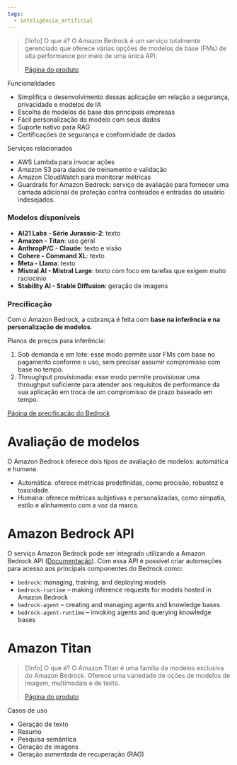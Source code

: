 ```yaml
---
tags:
  - inteligência_artificial
---
```

> [!info] O que é?
> O Amazon Bedrock é um serviço totalmente gerenciado que oferece várias opções de modelos de base (FMs) de alta performance por meio de uma única API.
> 
> [Página do produto](https://aws.amazon.com/pt/bedrock/)

Funcionalidades

- Simplifica o desenvolvimento dessas aplicação em relação a segurança, privacidade e modelos de IA
- Escolha de modelos de base das principais empresas
- Fácil personalização do modelo com seus dados
- Suporte nativo para RAG
- Certificações de segurança e conformidade de dados


Serviços relacionados

- AWS Lambda para invocar ações
- Amazon S3 para dados de treinamento e validação
- Amazon CloudWatch para monitorar métricas
- Guardrails for Amazon Bedrock: serviço de avaliação para fornecer uma camada adicional de proteção contra conteúdos e entradas do usuário indesejados.

### Modelos disponíveis

- **AI21 Labs - Série Jurassic-2**: texto
- **Amazon - Titan**: uso geral
- **AnthropP/C - Claude**: texto e visão
- **Cohere - Command XL**: texto
- **Meta - Llama**: texto
- **Mistral AI - Mistral Large**: texto com foco em tarefas que exigem muito raciocínio
- **Stability AI - Stable Diffusion**: geração de imagens

### Precificação

Com o Amazon Bedrock, a cobrança é feita com **base na inferência e na personalização de modelos**. 

Planos de preços para inferência: 
1. Sob demanda e em lote: esse modo permite usar FMs com base no pagamento conforme o uso, sem precisar assumir compromisso com base no tempo. 
2. Throughput provisionada: esse modo permite provisionar uma throughput suficiente para atender aos requisitos de performance da sua aplicação em troca de um compromisso de prazo baseado em tempo.

[Página de precificação do Bedrock](https://aws.amazon.com/pt/bedrock/pricing/)

# Avaliação de modelos

O Amazon Bedrock oferece dois tipos de avaliação de modelos: automática e humana.

- Automática: oferece métricas predefinidas, como precisão, robustez e toxicidade.
- Humana: oferece métricas subjetivas e personalizadas, como simpatia, estilo e alinhamento com a voz da marca.

# Amazon Bedrock API

O serviço Amazon Bedrock pode ser integrado utilizando a Amazon Bedrock API ([Documentação](https://docs.aws.amazon.com/bedrock/latest/APIReference/welcome.html)). Com essa API é possível criar automações para acesso aos principais componentes do Bedrock como:
- `bedrock`: managing, training, and deploying models
- `bedrock-runtime` – making inference requests for models hosted in Amazon Bedrock
- `bedrock-agent` – creating and managing agents and knowledge bases
- `bedrock-agent-runtime` – invoking agents and querying knowledge bases

# Amazon Titan

> [!info] O que é?
> O Amazon Titan é uma família de modelos exclusiva do Amazon Bedrock.
> Oferece uma variedade de oções de modelos de imagem, multimodais e de texto.
> 
> [Página do produto](https://aws.amazon.com/pt/bedrock/titan)

Casos de uso

- Geração de texto
- Resumo
- Pesquisa semântica
- Geração de imagens
- Geração aumentada de recuperação (RAG)



